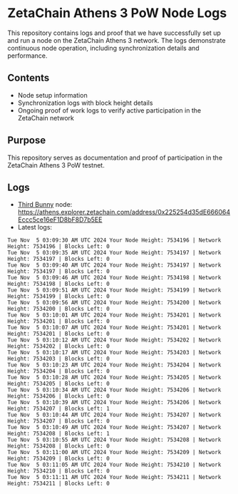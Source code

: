 # ZetaChain Athens 3 PoW Node Logs
This repository contains logs and proof that we have successfully set up and run a node on the ZetaChain Athens 3 network. The logs demonstrate continuous node operation, including synchronization details and performance.

## Contents
- Node setup information
- Synchronization logs with block height details
- Ongoing proof of work logs to verify active participation in the ZetaChain network

## Purpose
This repository serves as documentation and proof of participation in the ZetaChain Athens 3 PoW testnet.

## Logs

- [Third Bunny](https://thirdbunny.xyz/) node: https://athens.explorer.zetachain.com/address/0x225254d35dE666064Eccc5ce16eF1D8bF8D7b5EE
- Latest logs:
```
Tue Nov  5 03:09:30 AM UTC 2024 Your Node Height: 7534196 | Network Height: 7534196 | Blocks Left: 0
Tue Nov  5 03:09:35 AM UTC 2024 Your Node Height: 7534197 | Network Height: 7534197 | Blocks Left: 0
Tue Nov  5 03:09:40 AM UTC 2024 Your Node Height: 7534197 | Network Height: 7534197 | Blocks Left: 0
Tue Nov  5 03:09:46 AM UTC 2024 Your Node Height: 7534198 | Network Height: 7534198 | Blocks Left: 0
Tue Nov  5 03:09:51 AM UTC 2024 Your Node Height: 7534199 | Network Height: 7534199 | Blocks Left: 0
Tue Nov  5 03:09:56 AM UTC 2024 Your Node Height: 7534200 | Network Height: 7534200 | Blocks Left: 0
Tue Nov  5 03:10:01 AM UTC 2024 Your Node Height: 7534201 | Network Height: 7534201 | Blocks Left: 0
Tue Nov  5 03:10:07 AM UTC 2024 Your Node Height: 7534201 | Network Height: 7534201 | Blocks Left: 0
Tue Nov  5 03:10:12 AM UTC 2024 Your Node Height: 7534202 | Network Height: 7534202 | Blocks Left: 0
Tue Nov  5 03:10:17 AM UTC 2024 Your Node Height: 7534203 | Network Height: 7534203 | Blocks Left: 0
Tue Nov  5 03:10:23 AM UTC 2024 Your Node Height: 7534204 | Network Height: 7534204 | Blocks Left: 0
Tue Nov  5 03:10:28 AM UTC 2024 Your Node Height: 7534205 | Network Height: 7534205 | Blocks Left: 0
Tue Nov  5 03:10:34 AM UTC 2024 Your Node Height: 7534206 | Network Height: 7534206 | Blocks Left: 0
Tue Nov  5 03:10:39 AM UTC 2024 Your Node Height: 7534206 | Network Height: 7534207 | Blocks Left: 1
Tue Nov  5 03:10:44 AM UTC 2024 Your Node Height: 7534207 | Network Height: 7534207 | Blocks Left: 0
Tue Nov  5 03:10:49 AM UTC 2024 Your Node Height: 7534207 | Network Height: 7534208 | Blocks Left: 1
Tue Nov  5 03:10:55 AM UTC 2024 Your Node Height: 7534208 | Network Height: 7534208 | Blocks Left: 0
Tue Nov  5 03:11:00 AM UTC 2024 Your Node Height: 7534209 | Network Height: 7534209 | Blocks Left: 0
Tue Nov  5 03:11:05 AM UTC 2024 Your Node Height: 7534210 | Network Height: 7534210 | Blocks Left: 0
Tue Nov  5 03:11:11 AM UTC 2024 Your Node Height: 7534211 | Network Height: 7534211 | Blocks Left: 0
```
